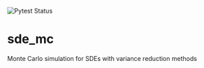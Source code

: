 ![Pytest Status](https://github.com/Piers14/sde_mc/workflows/Pytesting/badge.svg)
# sde_mc
 Monte Carlo simulation for SDEs with variance reduction methods
